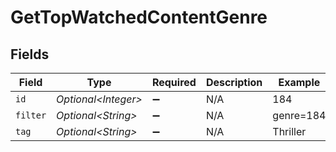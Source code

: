 # GetTopWatchedContentGenre


## Fields

| Field                | Type                 | Required             | Description          | Example              |
| -------------------- | -------------------- | -------------------- | -------------------- | -------------------- |
| `id`                 | *Optional\<Integer>* | :heavy_minus_sign:   | N/A                  | 184                  |
| `filter`             | *Optional\<String>*  | :heavy_minus_sign:   | N/A                  | genre=184            |
| `tag`                | *Optional\<String>*  | :heavy_minus_sign:   | N/A                  | Thriller             |